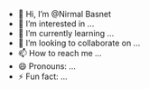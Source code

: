 - 👋 Hi, I’m @Nirmal Basnet
- 👀 I’m interested in ...
- 🌱 I’m currently learning ...
- 💞️ I’m looking to collaborate on ...
- 📫 How to reach me ...
- 😄 Pronouns: ...
- ⚡ Fun fact: ...

<!---
NimsBajey/NimsBajey is a ✨ special ✨ repository because its `README.md` (this file) appears on your GitHub profile.
You can click the Preview link to take a look at your changes.
--->
